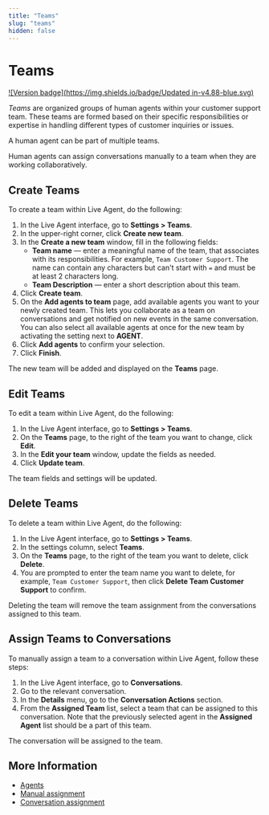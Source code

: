 ```yaml
---
title: "Teams" 
slug: "teams" 
hidden: false 
---
```


# Teams

[![Version badge](https://img.shields.io/badge/Updated in-v4.88-blue.svg)](../../release-notes/4.88.md)

_Teams_  are organized groups of human agents within your customer support team. These teams are formed based on their specific responsibilities or expertise in handling different types of customer inquiries or issues.

A human agent can be part of multiple teams.

Human agents can assign conversations manually to a team when they are working collaboratively.

## Create Teams

To create a team within Live Agent, do the following:

1. In the Live Agent interface, go to **Settings > Teams**.
2. In the upper-right corner, click **Create new team**.
3. In the **Create a new team** window, fill in the following fields:
    - **Team name** — enter a meaningful name of the team, that associates with its responsibilities. For example, `Team Customer Support`. The name can contain any characters but can't start with `=` and must be at least 2 characters long.
     - **Team Description** — enter a short description about this team. 
4. Click **Create team**.
5. On the **Add agents to team** page, add available agents you want to your newly created team. This lets you collaborate as a team on conversations and get notified on new events in the same conversation. You can also select all available agents at once for the new team by activating the setting next to **AGENT**.
6. Click **Add agents** to confirm your selection.
7. Click **Finish**. 

The new team will be added and displayed on the **Teams** page.

## Edit Teams

To edit a team within Live Agent, do the following:

1. In the Live Agent interface, go to **Settings > Teams**. 
2. On the **Teams** page, to the right of the team you want to change, click **Edit**. 
3. In the **Edit your team** window, update the fields as needed. 
4. Click **Update team**.

The team fields and settings will be updated.

## Delete Teams

To delete a team within Live Agent, do the following:

1. In the Live Agent interface, go to **Settings > Teams**.
2. In the settings column, select **Teams**.
3. On the **Teams** page, to the right of the team you want to delete, click **Delete**.
4. You are prompted to enter the team name you want to delete, for example, `Team Customer Support`, then click **Delete Team Customer Support** to confirm.

Deleting the team will remove the team assignment from the conversations assigned to this team.

## Assign Teams to Conversations

To manually assign a team to a conversation within Live Agent, follow these steps:

1. In the Live Agent interface, go to **Conversations**. 
2. Go to the relevant conversation. 
3. In the **Details** menu, go to the **Conversation Actions** section.
4. From the **Assigned Team** list, select a team that can be assigned to this conversation. Note that the previously selected agent in the **Assigned Agent** list should be a part of this team.

The conversation will be assigned to the team.

## More Information

- [Agents](agents.md)
- [Manual assignment](../conversation/conversation-routing/manual-mode.md#manual-assignment)
- [Conversation assignment](./../conversation/assign-conversations.md)